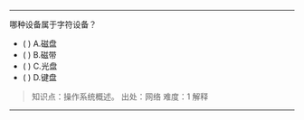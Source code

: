 ---
哪种设备属于字符设备？
- ( ) A.磁盘 
- ( ) B.磁带 
- ( ) C.光盘 
- ( ) D.键盘

> 知识点：操作系统概述。
> 出处：网络
> 难度：1
> 解释

---